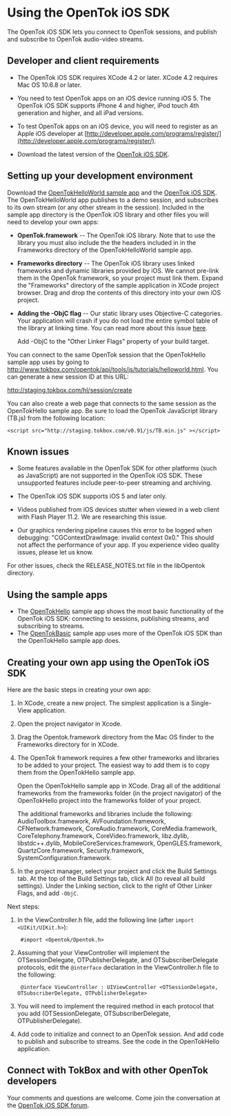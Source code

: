 Using the OpenTok iOS SDK
=========================

The OpenTok iOS SDK lets you connect to OpenTok sessions, and publish and subscribe to OpenTok audio-video streams.

Developer and client requirements
---------------------------------

* The OpenTok iOS SDK requires XCode 4.2 or later. XCode 4.2 requires Mac OS 10.6.8 or later.

* You need to test OpenTok apps on an iOS device running iOS 5. The OpenTok iOS SDK supports iPhone 4 and higher, iPod touch 4th generation and higher, and all iPad versions. 

* To test OpenTok apps on an iOS device, you will need to register as an Apple iOS developer at
[http://developer.apple.com/programs/register/](http://developer.apple.com/programs/register/).

* Download the latest version of the
[OpenTok iOS SDK](https://github.com/opentok/opentok-iOS-sdk).

Setting up your development environment
---------------------------------------

Download the [OpenTokHelloWorld sample app](https://github.com/opentok/OpenTok-iOS-Hello-World) and the
[OpenTok iOS SDK](https://github.com/opentok/opentok-iOS-sdk). The OpenTokHelloWorld app publishes to a demo session, and subscribes to its own stream
(or any other stream in the session). Included in the sample app directory is the OpenTok iOS library and other files you will need to develop
your own apps:

* **OpenTok.framework** -- The OpenTok iOS library. Note that to use the library you must also include the the headers included in in the Frameworks directory of the OpenTokHelloWorld sample app.

* **Frameworks directory** -- The OpenTok iOS library uses linked frameworks and dynamic libraries provided by iOS. We cannot pre-link them in the OpenTok framework, so your project must link them. Expand the "Frameworks" directory of the sample application in XCode project browser. Drag and drop the contents of this directory into your own iOS project.

* **Adding the -ObjC flag** -- Our static library uses Objective-C categories. Your application will crash if you do not load the entire symbol table of the library at linking time. You can read more about this issue [here](http://developer.apple.com/library/mac/#qa/qa1490/_index.html).

	Add -ObjC to the "Other Linker Flags" property of your build target.

You can connect to the same OpenTok session that the OpenTokHello sample app uses by going to http://www.tokbox.com/opentok/api/tools/js/tutorials/helloworld.html. You can generate a new session ID at this URL:

http://staging.tokbox.com/hl/session/create

You can also create a web page that connects to the same session as the OpenTokHello sample app. Be sure to load the OpenTok JavaScript library (TB.js) from the following location:

	<script src="http://staging.tokbox.com/v0.91/js/TB.min.js" ></script>

Known issues
------------

* Some features available in the OpenTok SDK for other platforms (such as JavaScript) are not supported in the OpenTok iOS SDK. These unsupported features include peer-to-peer streaming and archiving.

* The OpenTok iOS SDK supports iOS 5 and later only.

* Videos published from iOS devices stutter when viewed in a web client with Flash Player 11.2. We are researching this issue.

* Our graphics rendering pipeline causes this error to be logged when debugging: "CGContextDrawImage: invalid context 0x0." This should not affect the performance of your app. If you experience video quality issues, please let us know.

For other issues, check the RELEASE_NOTES.txt file in the libOpentok directory.

Using the sample apps
---------------------

* The [OpenTokHello](OpenTokHello.html) sample app shows the most basic functionality of the OpenTok iOS SDK: connecting to sessions, publishing streams,
and subscribing to streams.
* The [OpenTokBasic](OpenTokBasic.html) sample app uses more of the OpenTok iOS SDK than the OpenTokHello sample app does.

Creating your own app using the OpenTok iOS SDK
-----------------------------------------------

Here are the basic steps in creating your own app:

1. In XCode, create a new project. The simplest application is a Single-View application.

2. Open the project navigator in Xcode.

2. Drag the Opentok.framework directory from the Mac OS finder to the Frameworks directory for in XCode.

3. The OpenTok framework requires a few other frameworks and libraries to be added to your project. The easiest way to add them is
to copy them from the OpenTokHello sample app.

	Open the OpenTokHello sample app in XCode. Drag all of the additional frameworks from the frameworks folder (in the project navigator)
	of the OpenTokHello project into the frameworks folder of your project.
	
	The additional frameworks and libraries include the following: AudioToolbox.framework, AVFoundation.framework, CFNetwork.framework,
	CoreAudio.framework, CoreMedia.framework, CoreTelephony.framework, CoreVideo.framework, libz.dylib, libstdc++.dylib, MobileCoreServices.framework,
	OpenGLES.framework, QuartzCore.framework, Security.framework, SystemConfiguration.framework.

4. In the project manager, select your project and click the Build Settings tab. At the top of the Build Settings tab, click All
(to reveal all build settings). Under the Linking section, click to the right of Other Linker Flags, and add `-ObjC`.

Next steps:

1. In the ViewController.h file, add the following line (after `import <UIKit/UIKit.h>`):

		#import <Opentok/Opentok.h>

2. Assuming that your ViewController will implement the OTSessionDelegate, OTPublisherDelegate, and OTSubscriberDelegate protocols,
edit the `@interface` declaration in the ViewController.h file to the following:

		@interface ViewController : UIViewController <OTSessionDelegate, OTSubscriberDelegate, OTPublisherDelegate>

3. You will need to implement the required method in each protocol that you add (OTSessionDelegate, OTSubscriberDelegate, OTPublisherDelegate).

4. Add code to initialize and connect to an OpenTok session. And add code to publish and subscribe to streams.
See the code in the OpenTokHello application.

Connect with TokBox and with other OpenTok developers
-----------------------------------------------------

Your comments and questions are welcome. Come join the conversation at the [OpenTok iOS SDK forum](http://www.tokbox.com/forums/ios).
